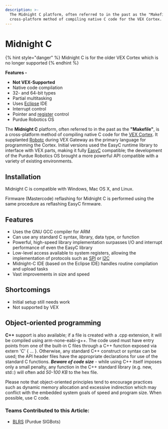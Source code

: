```yaml
---
description: >-
  The Midnight C platform, often referred to in the past as the "Makefile", is a
  cross-platform method of compiling native C code for the VEX Cortex.
---
```


# Midnight C

{% hint style="danger" %}
Midnight C is for the older VEX Cortex which is no longer supported
{% endhint %}

**Features -**

* **Not VEX-Supported**
* Native code compilation
* 32- and 64-bit types
* Partial multitasking
* Uses [Eclipse](https://www.eclipse.org/) IDE
* Interrupt control
* Pointer and [register](../general/register-programming.md) control
* Purdue Robotics OS

The **Midnight C** platform, often referred to in the past as the **"Makefile"**, is a cross-platform method of compiling native C code for the [VEX Cortex](../../electronics/vex/legacy/vex-cortex.md). It supplanted [Robotc](robotc.md) during VEX Gateway as the primary language for programming the Cortex. Initial versions used the EasyC runtime library to interface with VEX parts, making it fully [EasyC](easyc.md) compatible; the development of the Purdue Robotics OS brought a more powerful API compatible with a variety of existing environments.

## Installation

Midnight C is compatible with Windows, Mac OS X, and Linux.

Firmware \(Mastercode\) reflashing for Midnight C is performed using the same procedure as reflashing EasyC firmware.

## Features

* Uses the GNU GCC compiler for ARM
* Can use any standard C syntax, library, data type, or function
* Powerful, high-speed library implementation surpasses I/O and interrupt performance of even the EasyC library
* Low-level access available to system registers, allowing the implementation of protocols such as [SPI](../../electronics/general/spi.md) or [I2C](../../electronics/general/i2c.md)
* Midnight-C IDE \(based on the Eclipse IDE\) handles routine compilation and upload tasks
* Vast improvements in size and speed

## Shortcomings

* Initial setup still needs work
* Not supported by VEX

## Object-oriented programming

**C++** support is also available; if a file is created with a .cpp extension, it will be compiled using arm-none-eabi-g++. The code used must have entry points from one of the built-in C files through a C++ function exposed via extern 'C' { ... }. Otherwise, any standard C++ construct or syntax can be used; the API header files have the appropriate declarations for use of the standard C functions. _**Beware of code size**_ - while using C++ itself imposes only a small penalty, any function in the C++ standard library \(e.g. new, std::\) will often add _50-100 KB_ to the hex file.

Please note that object-oriented principles tend to encourage practices such as dynamic memory allocation and excessive indirection which may conflict with the embedded system goals of speed and program size. When possible, use C code.

### Teams Contributed to this Article:

* [BLRS](https://purduesigbots.com/) \(Purdue SIGBots\)

